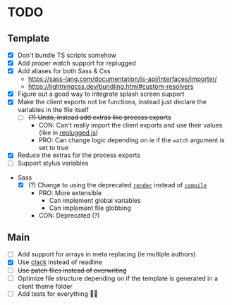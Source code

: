 # TODO

## Template
- [x] Don't bundle TS scripts somehow
- [x] Add proper watch support for replugged
- [x] Add aliases for both Sass & Css
  - https://sass-lang.com/documentation/js-api/interfaces/importer/
  - https://lightningcss.dev/bundling.html#custom-resolvers
- [x] Figure out a good way to integrate splash screen support
- [x] Make the client exports not be functions, instead just declare the variables in the file itself
  - [ ] ~~(?) Undo, instead add extras like process exports~~
    - CON: Can't really import the client exports and use their values (like in [replugged.js](./templates/base/scripts/utils/replugged.js))
    - PRO: Can change logic depending on ie if the `watch` argument is set to true
- [x] Reduce the extras for the process exports
- [ ] Support stylus variables
- Sass
  - [x] (?) Change to using the deprecated [`render`](https://sass-lang.com/documentation/js-api/functions/render/) instead of [`compile`](https://sass-lang.com/documentation/js-api/functions/compile/)
    - PRO: More extensible
      - Can implement global variables
      - Can implement file globbing
    - CON: Deprecated (?)

## Main
- [ ] Add support for arrays in meta replacing (ie multiple authors)
- [x] Use [clack](https://github.com/natemoo-re/clack/) instead of readline
- [ ] ~~Use patch files instead of overwriting~~
- [ ] Optimize file structure depending on if the template is generated in a client theme folder
- [ ] Add tests for everything 😵‍💫
